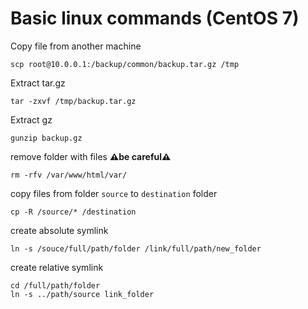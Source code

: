 # Basic linux commands (CentOS 7)

Copy file from another machine
```console
scp root@10.0.0.1:/backup/common/backup.tar.gz /tmp
```

Extract tar.gz
```console
tar -zxvf /tmp/backup.tar.gz
```

Extract gz
```console
gunzip backup.gz 
```

remove folder with files **⚠️be careful⚠️**
```console
rm -rfv /var/www/html/var/
```

copy files from folder `source` to `destination` folder
```console
cp -R /source/* /destination
```

create absolute symlink
```console
ln -s /souce/full/path/folder /link/full/path/new_folder
```
create relative symlink
```console
cd /full/path/folder 
ln -s ../path/source link_folder
```
